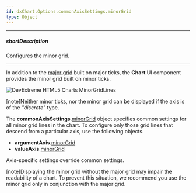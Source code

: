 ```yaml
---
id: dxChart.Options.commonAxisSettings.minorGrid
type: Object
---
```

---
##### shortDescription
Configures the minor grid.

---
In addition to the [major grid](/api-reference/20%20Data%20Visualization%20Widgets/dxChart/1%20Configuration/commonAxisSettings/grid '/Documentation/ApiReference/UI_Components/dxChart/Configuration/commonAxisSettings/grid/') built on major ticks, the **Chart** UI component provides the minor grid built on minor ticks.

![DevExtreme HTML5 Charts MinorGridLines](/images/ChartJS/visual_elements/minor_grid_lines.png)

[note]Neither minor ticks, nor the minor grid can be displayed if the axis is of the *"discrete"* type.

The **commonAxisSettings**.[minorGrid](/api-reference/20%20Data%20Visualization%20Widgets/dxChart/1%20Configuration/commonAxisSettings/minorGrid '/Documentation/ApiReference/UI_Components/dxChart/Configuration/commonAxisSettings/minorGrid/') object specifies common settings for all minor grid lines in the chart. To configure only those grid lines that descend from a particular axis, use the following objects.

- **argumentAxis**.[minorGrid](/api-reference/20%20Data%20Visualization%20Widgets/dxChart/1%20Configuration/commonAxisSettings/minorGrid '/Documentation/ApiReference/UI_Components/dxChart/Configuration/argumentAxis/minorGrid/')     
- **valueAxis**.[minorGrid](/api-reference/20%20Data%20Visualization%20Widgets/dxChart/1%20Configuration/commonAxisSettings/minorGrid '/Documentation/ApiReference/UI_Components/dxChart/Configuration/valueAxis/minorGrid/')       

Axis-specific settings override common settings.

[note]Displaying the minor grid without the major grid may impair the readability of a chart. To prevent this situation, we recommend you use the minor grid only in conjunction with the major grid.